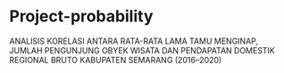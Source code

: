 # Project-probability
ANALISIS KORELASI ANTARA RATA-RATA LAMA TAMU MENGINAP, JUMLAH PENGUNJUNG OBYEK WISATA DAN PENDAPATAN DOMESTIK REGIONAL BRUTO KABUPATEN SEMARANG (2016–2020)
